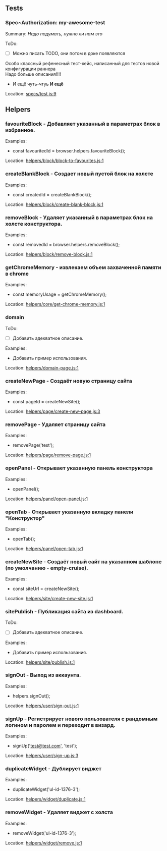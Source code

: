 ## Tests

### Spec~Authorization: my-awesome-test

Summary: *Надо подумать, нужно ли нам это*

ToDo:
- [ ] Можно писать TODO, они потом в доке появляются

Особо классный рефенесный тест-кейс, написанный для тестов новой конфигурации раннера
<br>
Надо больше описания!!!!
<br>
- И ещё чуть-чтуь
**И ещё**

Location: [specs/test.js:9](specs/test.js:9)

## Helpers

### favouriteBlock - Добавляет указанный в параметрах блок в избранное.







Examples:

- const favouritedId = browser.helpers.favouriteBlock();

Location: [helpers/block/block-to-favourites.js:1](helpers/block/block-to-favourites.js:1)

### createBlankBlock - Создает новый пустой блок на холсте







Examples:

- const createdId = createBlankBlock();

Location: [helpers/block/create-blank-block.js:1](helpers/block/create-blank-block.js:1)

### removeBlock - Удаляет указанный в параметрах блок на холсте конструктора.







Examples:

- const removedId = browser.helpers.removeBlock();

Location: [helpers/block/remove-block.js:1](helpers/block/remove-block.js:1)

### getChromeMemory - извлекаем объем захваченной памяти в chrome







Examples:

- const memoryUsage = getChromeMemory();

Location: [helpers/core/get-chrome-memory.js:1](helpers/core/get-chrome-memory.js:1)

### domain



ToDo:
- [ ] Добавить адекватное описание.



Examples:

- Добавить пример использования.

Location: [helpers/domain-page.js:1](helpers/domain-page.js:1)

### createNewPage - Создаёт новую страницу сайта







Examples:

- const pageId = createNewSite();

Location: [helpers/page/create-new-page.js:3](helpers/page/create-new-page.js:3)

### removePage - Удаляет страницу сайта







Examples:

- removePage('test');

Location: [helpers/page/remove-page.js:1](helpers/page/remove-page.js:1)

### openPanel - Открывает указанную панель конструктора







Examples:

- openPanel();

Location: [helpers/panel/open-panel.js:1](helpers/panel/open-panel.js:1)

### openTab - Открывает указанную вкладку панели "Конструктор"







Examples:

- openTab();

Location: [helpers/panel/open-tab.js:1](helpers/panel/open-tab.js:1)

### createNewSite - Создаёт новый сайт на указанном шаблоне (по умолчанию - empty-cruise).







Examples:

- const siteUrl = createNewSite();

Location: [helpers/site/create-new-site.js:1](helpers/site/create-new-site.js:1)

### sitePublish - Публикация сайта из dashboard.



ToDo:
- [ ] Добавить адекватное описание.



Examples:

- Добавить пример использования.

Location: [helpers/site/publish.js:1](helpers/site/publish.js:1)

### signOut - Выход из аккаунта.







Examples:

- helpers.signOut();

Location: [helpers/user/sign-out.js:1](helpers/user/sign-out.js:1)

### signUp - Регистрирует нового пользователя с рандомным логином и паролем и переходит в визард.







Examples:

- signUp('test@test.com', 'test');

Location: [helpers/user/sign-up.js:3](helpers/user/sign-up.js:3)

### duplicateWidget - Дублирует виджет







Examples:

- duplicateWidget('ul-id-1376-3');

Location: [helpers/widget/duplicate.js:1](helpers/widget/duplicate.js:1)

### removeWidget - Удаляет виджет с холста







Examples:

- removeWidget('ul-id-1376-3');

Location: [helpers/widget/remove.js:1](helpers/widget/remove.js:1)
